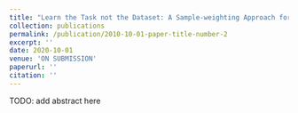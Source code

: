 ```yaml
---
title: "Learn the Task not the Dataset: A Sample-weighting Approach for Bias Removal via Feature-importance"
collection: publications
permalink: /publication/2010-10-01-paper-title-number-2
excerpt: ''
date: 2020-10-01
venue: 'ON SUBMISSION'
paperurl: ''
citation: ''
---
```

TODO: add abstract here
